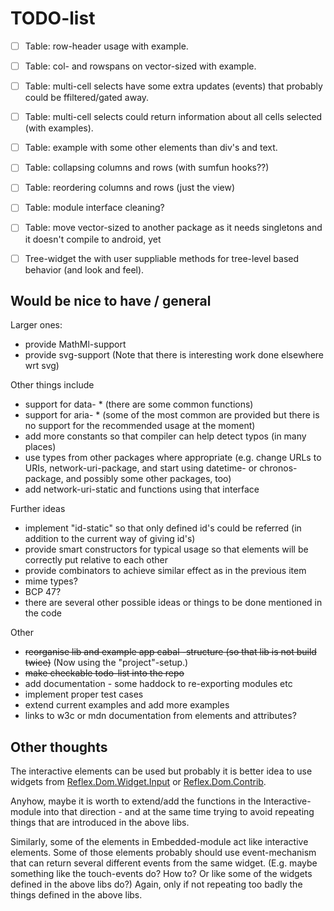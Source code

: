 
# TODO-list


- [ ] Table: row-header usage with example.
- [ ] Table: col- and rowspans on vector-sized with example.
- [ ] Table: multi-cell selects have some extra updates (events) that 
      probably could be ffiltered/gated away.
- [ ] Table: multi-cell selects could return information about all cells selected
      (with examples).
- [ ] Table: example with some other elements than div's and text.
- [ ] Table: collapsing columns and rows (with sumfun hooks??)
- [ ] Table: reordering columns and rows (just the view)
- [ ] Table: module interface cleaning?
- [ ] Table: move vector-sized to another package as it needs singletons
      and it doesn't compile to android, yet 

- [ ] Tree-widget the with user suppliable methods for tree-level based 
      behavior (and look and feel). 



## Would be nice to have / general

Larger ones:
- provide MathMl-support
- provide svg-support  (Note that there is interesting work done elsewhere wrt svg)

Other things include 
- support for data- * (there are some common functions)
- support for aria- * (some of the most common are provided but there
  is no support for the recommended usage at the moment)
- add more constants so that compiler can help detect typos (in many places)
- use types from other packages where appropriate (e.g. change URLs to URIs,
  network-uri-package, and start using datetime- or chronos-package,
  and possibly some other packages, too)
- add network-uri-static and functions using that interface 

Further ideas
- implement "id-static" so that only defined id's could be referred
  (in addition to the current way of giving id's)
- provide smart constructors for typical usage so that elements will be
  correctly put relative to each other
- provide combinators to achieve similar effect as in the previous item 
- mime types?
- BCP 47?
- there are several other possible ideas or things to be done mentioned 
  in the code

Other
- ~~reorganise lib and example app cabal -structure (so that lib is not
  build twice)~~ (Now using the "project"-setup.)
- ~~make checkable todo-list into the repo~~
- add documentation - some haddock to re-exporting modules etc
- implement proper test cases
- extend current examples and add more examples
- links to w3c or mdn documentation from elements and attributes?


## Other thoughts

The interactive elements can be used but probably it is better idea to use
widgets from 
[Reflex.Dom.Widget.Input](https://github.com/reflex-frp/reflex-dom/tree/develop/reflex-dom-core/src/Reflex/Dom/Widget) 
or 
[Reflex.Dom.Contrib](https://github.com/reflex-frp/reflex-dom-contrib). 

Anyhow, maybe it is worth to extend/add
the functions in the Interactive-module into that direction - and at
the same time trying to avoid repeating things that are introduced in
the above libs. 

Similarly, some of the elements in Embedded-module act like interactive elements. 
Some of those elements probably should use event-mechanism that can return
several different events from the same widget. (E.g. maybe something like
the touch-events do? How to? Or like some of the widgets defined in the
above libs do?) Again, only if not repeating too badly the things defined
in the above libs.

